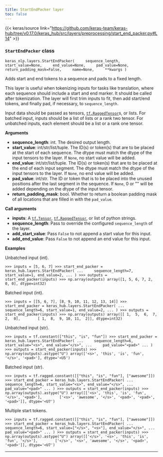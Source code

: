 ```yaml
---
title: StartEndPacker layer
toc: false
---
```


{{< keras/source link="https://github.com/keras-team/keras-hub/tree/v0.17.0/keras_hub/src/layers/preprocessing/start_end_packer.py#L14" >}}

### `StartEndPacker` class

`keras_nlp.layers.StartEndPacker(     sequence_length,     start_value=None,     end_value=None,     pad_value=None,     return_padding_mask=False,     name=None,     **kwargs )`

Adds start and end tokens to a sequence and pads to a fixed length.

This layer is useful when tokenizing inputs for tasks like translation, where each sequence should include a start and end marker. It should be called after tokenization. The layer will first trim inputs to fit, then add start/end tokens, and finally pad, if necessary, to `sequence_length`.

Input data should be passed as tensors, [`tf.RaggedTensor`](https://www.tensorflow.org/api_docs/python/tf/RaggedTensor)s, or lists. For batched input, inputs should be a list of lists or a rank two tensor. For unbatched inputs, each element should be a list or a rank one tensor.

**Arguments**

- **sequence_length**: int. The desired output length.
- **start_value**: int/str/list/tuple. The ID(s) or token(s) that are to be placed at the start of each sequence. The dtype must match the dtype of the input tensors to the layer. If `None`, no start value will be added.
- **end_value**: int/str/list/tuple. The ID(s) or token(s) that are to be placed at the end of each input segment. The dtype must match the dtype of the input tensors to the layer. If `None`, no end value will be added.
- **pad_value**: int/str. The ID or token that is to be placed into the unused positions after the last segment in the sequence. If `None`, 0 or "" will be added depending on the dtype of the input tensor.
- **return_padding_mask**: bool. Whether to return a boolean padding mask of all locations that are filled in with the `pad_value`.

**Call arguments**

- **inputs**: A [`tf.Tensor`](https://www.tensorflow.org/api_docs/python/tf/Tensor), [`tf.RaggedTensor`](https://www.tensorflow.org/api_docs/python/tf/RaggedTensor), or list of python strings.
- **sequence_length**: Pass to override the configured `sequence_length` of the layer.
- **add_start_value**: Pass `False` to not append a start value for this input.
- **add_end_value**: Pass `False` to not append an end value for this input.

**Examples**

Unbatched input (int).

`>>> inputs = [5, 6, 7] >>> start_end_packer = keras_hub.layers.StartEndPacker( ...     sequence_length=7, start_value=1, end_value=2, ... ) >>> outputs = start_end_packer(inputs) >>> np.array(outputs) array([1, 5, 6, 7, 2, 0, 0], dtype=int32)`

Batched input (int).

`>>> inputs = [[5, 6, 7], [8, 9, 10, 11, 12, 13, 14]] >>> start_end_packer = keras_hub.layers.StartEndPacker( ...     sequence_length=6, start_value=1, end_value=2, ... ) >>> outputs = start_end_packer(inputs) >>> np.array(outputs) array([[ 1,  5,  6,  7,  2,  0],        [ 1,  8,  9, 10, 11,  2]], dtype=int32)`

Unbatched input (str).

`>>> inputs = tf.constant(["this", "is", "fun"]) >>> start_end_packer = keras_hub.layers.StartEndPacker( ...     sequence_length=6, start_value="<s>", end_value="</s>", ...     pad_value="<pad>" ... ) >>> outputs = start_end_packer(inputs) >>> np.array(outputs).astype("U") array(['<s>', 'this', 'is', 'fun', '</s>', '<pad>'], dtype='<U5')`

Batched input (str).

`>>> inputs = tf.ragged.constant([["this", "is", "fun"], ["awesome"]]) >>> start_end_packer = keras_hub.layers.StartEndPacker( ...     sequence_length=6, start_value="<s>", end_value="</s>", ...     pad_value="<pad>" ... ) >>> outputs = start_end_packer(inputs) >>> np.array(outputs).astype("U") array([['<s>', 'this', 'is', 'fun', '</s>', '<pad>'],        ['<s>', 'awesome', '</s>', '<pad>', '<pad>', '<pad>']], dtype='<U7')`

Multiple start tokens.

`>>> inputs = tf.ragged.constant([["this", "is", "fun"], ["awesome"]]) >>> start_end_packer = keras_hub.layers.StartEndPacker( ...     sequence_length=6, start_value=["</s>", "<s>"], end_value="</s>", ...     pad_value="<pad>" ... ) >>> outputs = start_end_packer(inputs) >>> np.array(outputs).astype("U") array([['</s>', '<s>', 'this', 'is', 'fun', '</s>'],        ['</s>', '<s>', 'awesome', '</s>', '<pad>', '<pad>']], dtype='<U7')`

---

